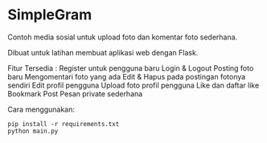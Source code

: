 # SimpleGram

Contoh media sosial untuk upload foto dan komentar foto sederhana.

Dibuat untuk latihan membuat aplikasi web dengan Flask.

Fitur Tersedia :
Register untuk pengguna baru
Login & Logout
Posting foto baru
Mengomentari foto yang ada
Edit & Hapus pada postingan fotonya sendiri
Edit profil pengguna
Upload foto profil pengguna
Like dan daftar like
Bookmark Post
Pesan private sederhana

Cara menggunakan:
```
pip install -r requirements.txt
python main.py
```
